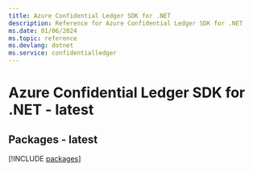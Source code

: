 ```yaml
---
title: Azure Confidential Ledger SDK for .NET
description: Reference for Azure Confidential Ledger SDK for .NET
ms.date: 01/06/2024
ms.topic: reference
ms.devlang: dotnet
ms.service: confidentialledger
---
```

# Azure Confidential Ledger SDK for .NET - latest
## Packages - latest
[!INCLUDE [packages](confidential-ledger-index.md)]
